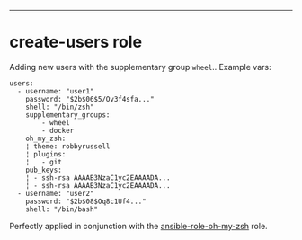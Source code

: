 ---
# create-users role

Adding new users with the supplementary group `wheel`.. Example vars:

```
users:
  - username: "user1"
    password: "$2b$06$5/Ov3f4sfa..."
    shell: "/bin/zsh"
    supplementary_groups:
        - wheel
        - docker
    oh_my_zsh:
    ¦ theme: robbyrussell
    ¦ plugins:
    ¦   - git
    pub_keys:
    ¦ - ssh-rsa AAAAB3NzaC1yc2EAAAADA...
    ¦ - ssh-rsa AAAAB3NzaC1yc2EAAAADA...
  - username: "user2"
    password: "$2b$08$Oq8c1Uf4..."
    shell: "/bin/bash"
```

Perfectly applied in conjunction with the [ansible-role-oh-my-zsh](https://github.com/gantsign/ansible-role-oh-my-zsh) role.
